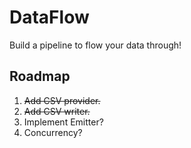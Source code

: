 # DataFlow
Build a pipeline to flow your data through!

## Roadmap
1. ~~Add CSV provider.~~
2. ~~Add CSV writer.~~
3. Implement Emitter?
4. Concurrency?
